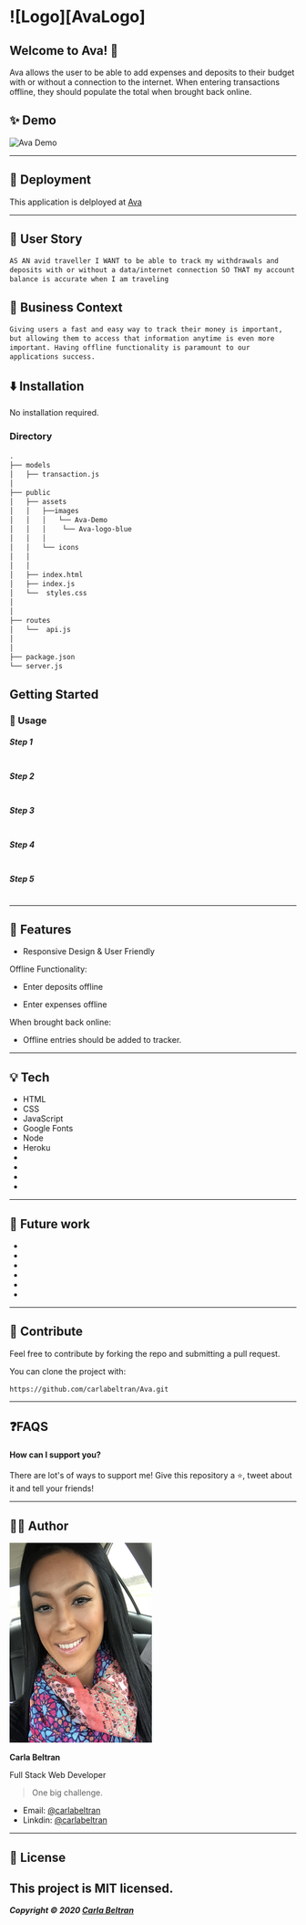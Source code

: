 # ![Logo][AvaLogo]
[GymRatLogo]: https://github.com/carlabeltran/Fitness-Tracker/blob/master/Develop/public/assets/images/Gym-Rat-Logo/logo_transparent.png?raw=true "Ava Logo"

## Welcome to Ava! 👋

Ava allows the user to be able to add expenses and deposits to their budget with or without a connection to the internet. When entering transactions offline, they should populate the total when brought back online.

## ✨ Demo

![Ava Demo][demo]

[demo]: https://github.com/carlabeltran/Fitness-Tracker/blob/master/Develop/public/assets/images/Ava-Demo.gif?raw=true "Ava Demo"

-----

## 🚀 Deployment

This application is delployed at [Ava](https://eattburgerapp.herokuapp.com/)

---

## 📕 User Story

```
AS AN avid traveller I WANT to be able to track my withdrawals and deposits with or without a data/internet connection SO THAT my account balance is accurate when I am traveling
```

## 💼 Business Context

```
Giving users a fast and easy way to track their money is important, but allowing them to access that information anytime is even more important. Having offline functionality is paramount to our applications success.
```

## ⬇️️ Installation

No installation required.


### Directory

```
.
├── models
│   ├── transaction.js
│
├── public
│   ├── assets
│   │   ├──images
│   │   │   └── Ava-Demo
│   │   │    └── Ava-logo-blue
│   │   │
│   │   └── icons
│   │     
│   │       
│   ├── index.html
│   ├── index.js
│   └──  styles.css
│   
│   
├── routes
│   └──  api.js
│   
│
├── package.json
└── server.js

```

## Getting Started

### 💯 Usage

##### **Step 1**

```

```
##### **Step 2**

```

```
##### **Step 3**

```

```

##### **Step 4**
```

```
##### **Step 5**
```

```
-----
## 🌈 Features

* Responsive Design & User Friendly

Offline Functionality:

  * Enter deposits offline

  * Enter expenses offline

When brought back online:

  * Offline entries should be added to tracker.

*****

## 💡 Tech

* HTML
* CSS
* JavaScript
* Google Fonts
* Node
* Heroku
* 
* 
* 
* 

---

## 🔮 Future work

- 
- 
- 
- 
- 
- 

---

## 🤝 Contribute

Feel free to contribute by forking the repo and submitting a pull request.

You can clone the project with:
```
https://github.com/carlabeltran/Ava.git
```

----

## ❓FAQS

#### How can I support you?

There are lot's of ways to support me! Give this repository a ⭐, tweet about it and tell your friends!

___

## 👩🏻 Author

![Profile Picture](https://github.com/carlabeltran/Eat-Da-Burger-/blob/master/public/img/profilepic250x350.png?raw=true)

**Carla Beltran**

Full Stack Web Developer

> One big challenge. 

- Email: [@carlabeltran](https://github.com/carlabeltran14@icloud.com)
- Linkdin: [@carlabeltran](https://github.com/carlabeltran)

----
## 📝 License

This project is MIT licensed.
---
***Copyright © 2020 [Carla Beltran](https://github.com/carlabeltran)***